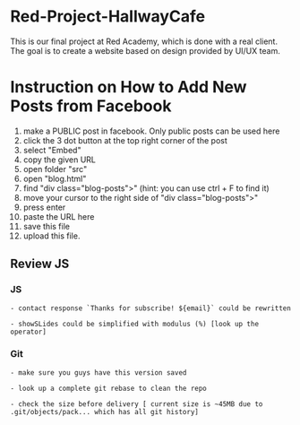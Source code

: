 # Red-Project-HallwayCafe
This is our final project at Red Academy, which is done with a real client. The goal is to create a website based on design provided by UI/UX team.

# Instruction on How to Add New Posts from Facebook
  1. make a PUBLIC post in facebook. Only public posts can be used here
  2. click the 3 dot button at the top right corner of the post
  3. select "Embed"
  4. copy the given URL
  5. open folder "src"
  6. open "blog.html"
  7. find "div class="blog-posts">" (hint: you can use ctrl + F to find it)
  8. move your cursor to the right side of "div class="blog-posts">"
  9. press enter
  10. paste the URL here
  11. save this file
  12. upload this file.

## Review JS

### JS

	- contact response `Thanks for subscribe! ${email}` could be rewritten

	- showSLides could be simplified with modulus (%) [look up the operator]


### Git

	- make sure you guys have this version saved
	
	- look up a complete git rebase to clean the repo
	
	- check the size before delivery [ current size is ~45MB due to .git/objects/pack... which has all git history]
